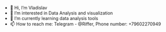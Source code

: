 - 👋 Hi, I’m Vladislav
- 👀 I’m interested in Data Analysis and visualization
- 🌱 I’m currently learning data analysis tools
- 📫 How to reach me: Telegram - @Riffer, Phone number: +79602270949
